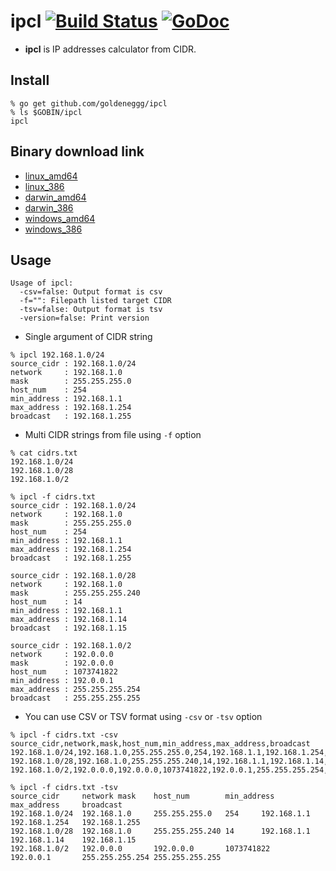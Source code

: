 # ipcl [![Build Status](https://drone.io/github.com/goldeneggg/ipcl/status.png)](https://drone.io/github.com/goldeneggg/ipcl/latest) [![GoDoc](https://godoc.org/github.com/goldeneggg/ipcl?status.png)](https://godoc.org/github.com/goldeneggg/ipcl)
* __ipcl__ is IP addresses calculator from CIDR.

## Install

```
% go get github.com/goldeneggg/ipcl
% ls $GOBIN/ipcl
ipcl
```

## Binary download link
* [linux_amd64](https://drone.io/github.com/goldeneggg/ipcl/files/artifacts/bin/linux_amd64/ipcl)
* [linux_386](https://drone.io/github.com/goldeneggg/ipcl/files/artifacts/bin/linux_386/ipcl)
* [darwin_amd64](https://drone.io/github.com/goldeneggg/ipcl/files/artifacts/bin/darwin_amd64/ipcl)
* [darwin_386](https://drone.io/github.com/goldeneggg/ipcl/files/artifacts/bin/darwin_386/ipcl)
* [windows_amd64](https://drone.io/github.com/goldeneggg/ipcl/files/artifacts/bin/windows_amd64/ipcl.exe)
* [windows_386](https://drone.io/github.com/goldeneggg/ipcl/files/artifacts/bin/windows_386/ipcl.exe)

## Usage

```
Usage of ipcl:
  -csv=false: Output format is csv
  -f="": Filepath listed target CIDR
  -tsv=false: Output format is tsv
  -version=false: Print version
```

* Single argument of CIDR string

```
% ipcl 192.168.1.0/24
source_cidr : 192.168.1.0/24
network     : 192.168.1.0
mask        : 255.255.255.0
host_num    : 254
min_address : 192.168.1.1
max_address : 192.168.1.254
broadcast   : 192.168.1.255
```

* Multi CIDR strings from file using `-f` option

```
% cat cidrs.txt
192.168.1.0/24
192.168.1.0/28
192.168.1.0/2

% ipcl -f cidrs.txt
source_cidr : 192.168.1.0/24
network     : 192.168.1.0
mask        : 255.255.255.0
host_num    : 254
min_address : 192.168.1.1
max_address : 192.168.1.254
broadcast   : 192.168.1.255

source_cidr : 192.168.1.0/28
network     : 192.168.1.0
mask        : 255.255.255.240
host_num    : 14
min_address : 192.168.1.1
max_address : 192.168.1.14
broadcast   : 192.168.1.15

source_cidr : 192.168.1.0/2
network     : 192.0.0.0
mask        : 192.0.0.0
host_num    : 1073741822
min_address : 192.0.0.1
max_address : 255.255.255.254
broadcast   : 255.255.255.255
```

* You can use CSV or TSV format using `-csv` or `-tsv` option

```
% ipcl -f cidrs.txt -csv
source_cidr,network,mask,host_num,min_address,max_address,broadcast
192.168.1.0/24,192.168.1.0,255.255.255.0,254,192.168.1.1,192.168.1.254,192.168.1.255
192.168.1.0/28,192.168.1.0,255.255.255.240,14,192.168.1.1,192.168.1.14,192.168.1.15
192.168.1.0/2,192.0.0.0,192.0.0.0,1073741822,192.0.0.1,255.255.255.254,255.255.255.255
```
```
% ipcl -f cidrs.txt -tsv
source_cidr     network mask    host_num        min_address     max_address     broadcast
192.168.1.0/24  192.168.1.0     255.255.255.0   254     192.168.1.1     192.168.1.254   192.168.1.255
192.168.1.0/28  192.168.1.0     255.255.255.240 14      192.168.1.1     192.168.1.14    192.168.1.15
192.168.1.0/2   192.0.0.0       192.0.0.0       1073741822      192.0.0.1       255.255.255.254 255.255.255.255
```
